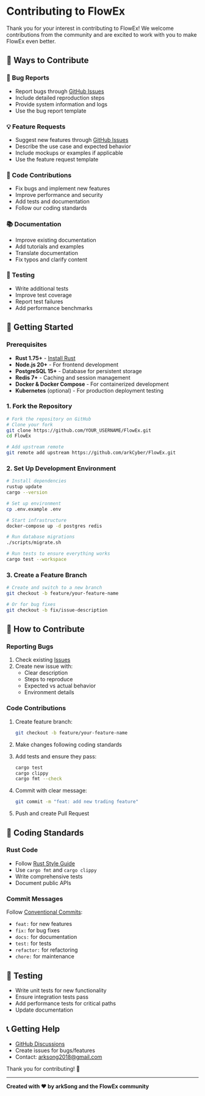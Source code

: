# Contributing to FlowEx

Thank you for your interest in contributing to FlowEx! We welcome contributions from the community and are excited to work with you to make FlowEx even better.

## 🌟 Ways to Contribute

### 🐛 Bug Reports
- Report bugs through [GitHub Issues](https://github.com/arkCyber/FlowEx/issues)
- Include detailed reproduction steps
- Provide system information and logs
- Use the bug report template

### 💡 Feature Requests
- Suggest new features through [GitHub Issues](https://github.com/arkCyber/FlowEx/issues)
- Describe the use case and expected behavior
- Include mockups or examples if applicable
- Use the feature request template

### 🔧 Code Contributions
- Fix bugs and implement new features
- Improve performance and security
- Add tests and documentation
- Follow our coding standards

### 📚 Documentation
- Improve existing documentation
- Add tutorials and examples
- Translate documentation
- Fix typos and clarify content

### 🧪 Testing
- Write additional tests
- Improve test coverage
- Report test failures
- Add performance benchmarks

## 🚀 Getting Started

### Prerequisites
- **Rust 1.75+** - [Install Rust](https://rustup.rs/)
- **Node.js 20+** - For frontend development
- **PostgreSQL 15+** - Database for persistent storage
- **Redis 7+** - Caching and session management
- **Docker & Docker Compose** - For containerized development
- **Kubernetes** (optional) - For production deployment testing

### 1. Fork the Repository
```bash
# Fork the repository on GitHub
# Clone your fork
git clone https://github.com/YOUR_USERNAME/FlowEx.git
cd FlowEx

# Add upstream remote
git remote add upstream https://github.com/arkCyber/FlowEx.git
```

### 2. Set Up Development Environment
```bash
# Install dependencies
rustup update
cargo --version

# Set up environment
cp .env.example .env

# Start infrastructure
docker-compose up -d postgres redis

# Run database migrations
./scripts/migrate.sh

# Run tests to ensure everything works
cargo test --workspace
```

### 3. Create a Feature Branch
```bash
# Create and switch to a new branch
git checkout -b feature/your-feature-name

# Or for bug fixes
git checkout -b fix/issue-description
```

## 📝 How to Contribute

### Reporting Bugs
1. Check existing [Issues](https://github.com/arkCyber/FlowEx/issues)
2. Create new issue with:
   - Clear description
   - Steps to reproduce
   - Expected vs actual behavior
   - Environment details

### Code Contributions
1. Create feature branch:
   ```bash
   git checkout -b feature/your-feature-name
   ```

2. Make changes following coding standards
3. Add tests and ensure they pass:
   ```bash
   cargo test
   cargo clippy
   cargo fmt --check
   ```

4. Commit with clear message:
   ```bash
   git commit -m "feat: add new trading feature"
   ```

5. Push and create Pull Request

## 🎯 Coding Standards

### Rust Code
- Follow [Rust Style Guide](https://doc.rust-lang.org/nightly/style-guide/)
- Use `cargo fmt` and `cargo clippy`
- Write comprehensive tests
- Document public APIs

### Commit Messages
Follow [Conventional Commits](https://www.conventionalcommits.org/):
- `feat:` for new features
- `fix:` for bug fixes
- `docs:` for documentation
- `test:` for tests
- `refactor:` for refactoring
- `chore:` for maintenance

## 🧪 Testing
- Write unit tests for new functionality
- Ensure integration tests pass
- Add performance tests for critical paths
- Update documentation

## 📞 Getting Help
- [GitHub Discussions](https://github.com/arkCyber/FlowEx/discussions)
- Create issues for bugs/features
- Contact: arksong2018@gmail.com

Thank you for contributing! 🚀

---
**Created with ❤️ by arkSong and the FlowEx community**
